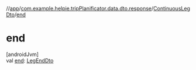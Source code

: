 //[app](../../../index.md)/[com.example.helpie.tripPlanificator.data.dto.response](../index.md)/[ContinuousLegDto](index.md)/[end](end.md)

# end

[androidJvm]\
val [end](end.md): [LegEndDto](../-leg-end-dto/index.md)

